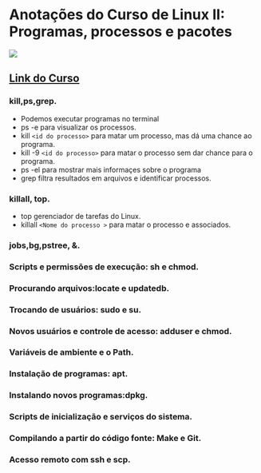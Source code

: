 # Anotações do Curso de Linux II: Programas, processos e pacotes
![](https://www.alura.com.br/assets/api/share/curso-linux-ubuntu-processos.png)
## [Link do Curso](https://cursos.alura.com.br/course/linux-ubuntu-processos)

### kill,ps,grep.
* Podemos executar programas no terminal
* ps -e para visualizar os processos.
* kill `<id do processo>` para matar um processo, mas dá uma chance ao programa.
* kill -9 `<id do processo>` para matar o processo sem dar chance para o programa.
* ps -el para mostrar mais informaçes sobre o programa
* grep filtra resultados em arquivos e identificar processos.

### killall, top.
* top gerenciador de tarefas do Linux.
* killall `<Nome do processo >` para matar o processo e associados.

### jobs,bg,pstree, &.

### Scripts e permissões de execução: sh e chmod.
### Procurando arquivos:locate e updatedb.
### Trocando de usuários: sudo e su.
### Novos usuários e controle de acesso: adduser e chmod.
### Variáveis de ambiente e o Path.
### Instalação de programas: apt.
### Instalando novos programas:dpkg.
### Scripts de inicialização e serviços do sistema.
### Compilando a partir do código fonte: Make e Git.
### Acesso remoto com ssh e scp.
